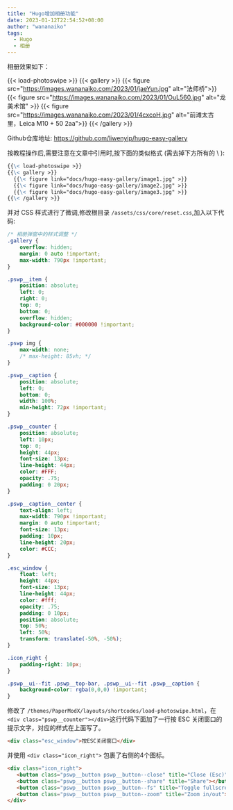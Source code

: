 ```yaml
---
title: "Hugo增加相册功能"
date: 2023-01-12T22:54:52+08:00
author: "wananaiko"
tags:
  - Hugo
  - 相册
---
```


相册效果如下：

{{< load-photoswipe >}}
{{< gallery >}}
  {{< figure src="https://images.wananaiko.com/2023/01/jaeYun.jpg" alt="法师桥">}}
  {{< figure src="https://images.wananaiko.com/2023/01/OuL560.jpg" alt="龙美术馆" >}}
  {{< figure src="https://images.wananaiko.com/2023/01/4cxcoH.jpg" alt="前滩太古里，Leica M10 + 50 2aa">}}
{{< /gallery >}}



Github仓库地址:
https://github.com/liwenyip/hugo-easy-gallery

按教程操作后,需要注意在文章中引用时,按下面的类似格式 (需去掉下方所有的 \ ):

```markdown
{{\< load-photoswipe >}}
{{\< gallery >}}
  {{\< figure link="docs/hugo-easy-gallery/image1.jpg" >}}
  {{\< figure link="docs/hugo-easy-gallery/image2.jpg" >}}
  {{\< figure link="docs/hugo-easy-gallery/image3.jpg" >}}
{{\< /gallery >}}
```
并对 CSS 样式进行了微调,修改根目录 `/assets/css/core/reset.css`,加入以下代码:
```css
/* 相册弹窗中的样式调整 */
.gallery {
    overflow: hidden;
    margin: 0 auto !important;
    max-width: 790px !important;
}

.pswp__item {
    position: absolute;
    left: 0;
    right: 0;
    top: 0;
    bottom: 0;
    overflow: hidden;
    background-color: #000000 !important;
}

.pswp img {
    max-width: none;
    /* max-height: 85vh; */
}

.pswp__caption {
    position: absolute;
    left: 0;
    bottom: 0;
    width: 100%;
    min-height: 72px !important;
}

.pswp__counter {
    position: absolute;
    left: 10px;
    top: 0;
    height: 44px;
    font-size: 13px;
    line-height: 44px;
    color: #FFF;
    opacity: .75;
    padding: 0 20px;
}

.pswp__caption__center {
    text-align: left;
    max-width: 790px !important;
    margin: 0 auto !important;
    font-size: 13px;
    padding: 10px;
    line-height: 20px;
    color: #CCC;
}

.esc_window {
    float: left;
    height: 44px;
    font-size: 13px;
    line-height: 44px;
    color: #fff;
    opacity: .75;
    padding: 0 10px;
    position: absolute;
    top: 50%;
    left: 50%;
    transform: translate(-50%, -50%);
}

.icon_right {
    padding-right: 10px;
}

.pswp__ui--fit .pswp__top-bar, .pswp__ui--fit .pswp__caption {
    background-color: rgba(0,0,0) !important;
}
```



修改了 `/themes/PaperModX/layouts/shortcodes/load-photoswipe.html`，在`<div class="pswp__counter"></div>`这行代码下面加了一行按 ESC 关闭窗口的提示文字，对应的样式在上面写了。

```html
<div class="esc_window">按ESC关闭窗口</div>
```



并使用 `<div class="icon_right">` 包裹了右侧的4个图标。

```html
<div class="icon_right">
   <button class="pswp__button pswp__button--close" title="Close (Esc)"></button>
   <button class="pswp__button pswp__button--share" title="Share"></button>
   <button class="pswp__button pswp__button--fs" title="Toggle fullscreen"></button>
   <button class="pswp__button pswp__button--zoom" title="Zoom in/out"></button>
</div>
```